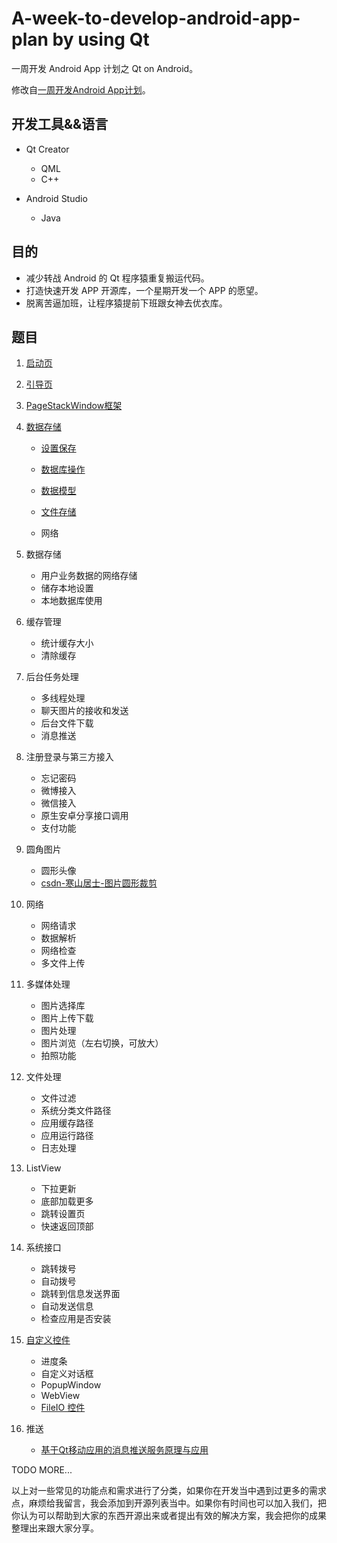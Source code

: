 # A-week-to-develop-android-app-plan by using Qt

一周开发 Android App 计划之 Qt on Android。

修改自[一周开发Android App计划](https://github.com/fanatic-mobile-developer-for-android/A-week-to-develop-android-app-plan)。

## 开发工具&&语言

- Qt Creator
    - QML
    - C++

- Android Studio
    - Java

## 目的

- 减少转战 Android 的 Qt 程序猿重复搬运代码。
- 打造快速开发 APP 开源库，一个星期开发一个 APP 的愿望。
- 脱离苦逼加班，让程序猿提前下班跟女神去优衣库。

## 题目

1. [启动页](demos/SplashScreen/doc/readme.md)

2. [引导页](demos/Guide/doc/readme.md)

3. [PageStackWindow框架](https://github.com/GDPURJYFS/Sparrow)

4. [数据存储](demos/DataStorage/readme.md)

    - [设置保存](demos/DataStorage/TestSettings/readme.md)

    - [数据库操作](demos/DataStorage/LocalStorage/readme.md)

    - [数据模型](demos/DataStorage/TestModel/readme.md)

    - [文件存储](demos/DataStorage/FileOperation/readme.md)

    - 网络

5. 数据存储
    - 用户业务数据的网络存储
    - 储存本地设置
    - 本地数据库使用

6. 缓存管理
    - 统计缓存大小
    - 清除缓存

7. 后台任务处理
    - 多线程处理
    - 聊天图片的接收和发送
    - 后台文件下载
    - 消息推送

8. 注册登录与第三方接入
    - 忘记密码
    - 微博接入
    - 微信接入
    - 原生安卓分享接口调用
    - 支付功能

9. 圆角图片
    - 圆形头像
    - [csdn-寒山居士-图片圆形裁剪](http://blog.csdn.net/esonpo/article/details/37762239)

10. 网络
    - 网络请求
    - 数据解析
    - 网络检查
    - 多文件上传

11. 多媒体处理
    - 图片选择库
    - 图片上传下载
    - 图片处理
    - 图片浏览（左右切换，可放大）
    - 拍照功能

12. 文件处理
    - 文件过滤
    - 系统分类文件路径
    - 应用缓存路径
    - 应用运行路径
    - 日志处理

13. ListView
    - 下拉更新
    - 底部加载更多
    - 跳转设置页
    - 快速返回顶部

14. 系统接口
    - 跳转拨号
    - 自动拨号
    - 跳转到信息发送界面
    - 自动发送信息
    - 检查应用是否安装

15. [自定义控件]()
    - 进度条
    - 自定义对话框
    - PopupWindow
    - WebView
    - [FileIO 控件](http://blog.csdn.net/esonpo/article/details/31401075)

16. 推送
    - [基于Qt移动应用的消息推送服务原理与应用](http://blog.csdn.net/esonpo/article/details/43796449)

TODO MORE...

以上对一些常见的功能点和需求进行了分类，如果你在开发当中遇到过更多的需求点，麻烦给我留言，我会添加到开源列表当中。如果你有时间也可以加入我们，把你认为可以帮助到大家的东西开源出来或者提出有效的解决方案，我会把你的成果整理出来跟大家分享。
